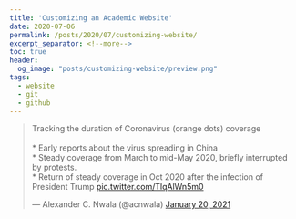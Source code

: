 ```yaml
---
title: 'Customizing an Academic Website'
date: 2020-07-06
permalink: /posts/2020/07/customizing-website/
excerpt_separator: <!--more-->
toc: true
header: 
  og_image: "posts/customizing-website/preview.png"
tags:
  - website
  - git
  - github
---
```


<blockquote class="twitter-tweet">
  <p lang="en" dir="ltr">Tracking the duration of Coronavirus (orange dots) coverage<br><br>* Early reports about the virus spreading in China<br>* Steady coverage from March to mid-May 2020, briefly interrupted by protests. <br>* Return of steady coverage in Oct 2020 after the infection of President Trump <a href="https://t.co/TlqAlWn5m0">pic.twitter.com/TlqAlWn5m0</a></p>&mdash; Alexander C. Nwala (@acnwala) 
  <a href="https://twitter.com/acnwala/status/1351993120515387395?ref_src=twsrc%5Etfw">January 20, 2021</a>
</blockquote>
<script async src="https://platform.twitter.com/widgets.js" charset="utf-8"></script>
